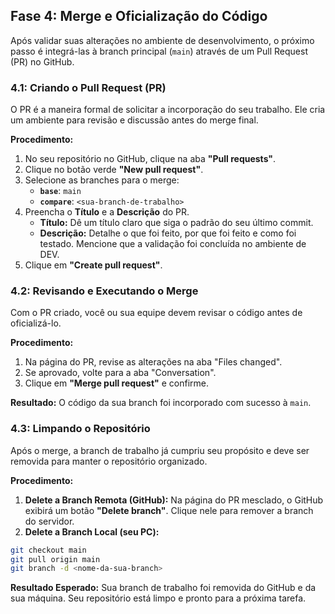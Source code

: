 ## Fase 4: Merge e Oficialização do Código

Após validar suas alterações no ambiente de desenvolvimento, o próximo passo é integrá-las à branch principal (`main`) através de um Pull Request (PR) no GitHub.

### 4.1: Criando o Pull Request (PR)

O PR é a maneira formal de solicitar a incorporação do seu trabalho. Ele cria um ambiente para revisão e discussão antes do merge final.

**Procedimento:**

1.  No seu repositório no GitHub, clique na aba **"Pull requests"**.
2.  Clique no botão verde **"New pull request"**.
3.  Selecione as branches para o merge:
    *   **`base`**: `main`
    *   **`compare`**: `<sua-branch-de-trabalho>`
4.  Preencha o **Título** e a **Descrição** do PR.
    *   **Título:** Dê um título claro que siga o padrão do seu último commit.
    *   **Descrição:** Detalhe o que foi feito, por que foi feito e como foi testado. Mencione que a validação foi concluída no ambiente de DEV.
5.  Clique em **"Create pull request"**.

### 4.2: Revisando e Executando o Merge

Com o PR criado, você ou sua equipe devem revisar o código antes de oficializá-lo.

**Procedimento:**

1.  Na página do PR, revise as alterações na aba "Files changed".
2.  Se aprovado, volte para a aba "Conversation".
3.  Clique em **"Merge pull request"** e confirme.

**Resultado:** O código da sua branch foi incorporado com sucesso à `main`.

### 4.3: Limpando o Repositório

Após o merge, a branch de trabalho já cumpriu seu propósito e deve ser removida para manter o repositório organizado.

**Procedimento:**

1.  **Delete a Branch Remota (GitHub):** Na página do PR mesclado, o GitHub exibirá um botão **"Delete branch"**. Clique nele para remover a branch do servidor.
2.  **Delete a Branch Local (seu PC):**
```bash
git checkout main
git pull origin main
git branch -d <nome-da-sua-branch>
```

**Resultado Esperado:** Sua branch de trabalho foi removida do GitHub e da sua máquina. Seu repositório está limpo e pronto para a próxima tarefa.
